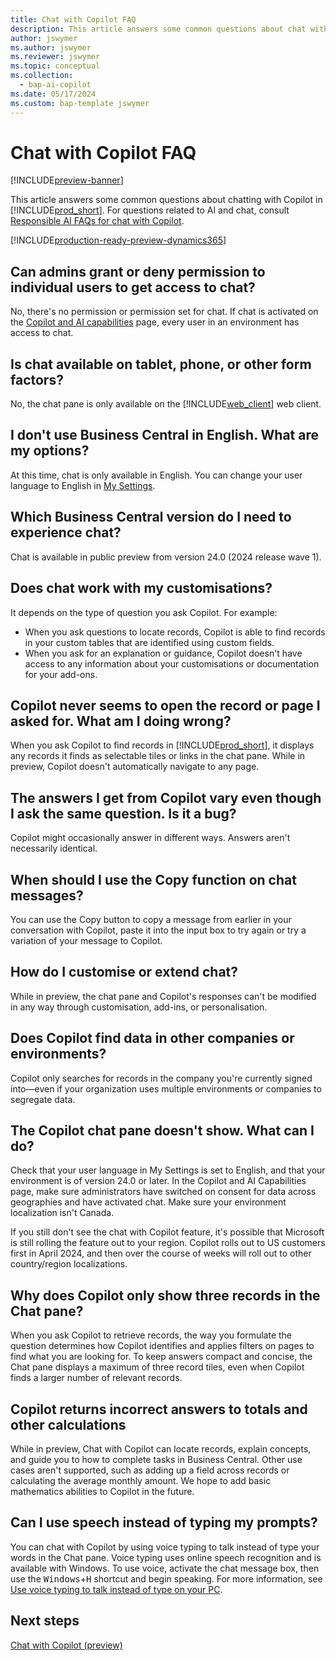 ```yaml
---
title: Chat with Copilot FAQ
description: This article answers some common questions about chat with Copilot in Business Central.
author: jswymer
ms.author: jswymer
ms.reviewer: jswymer
ms.topic: conceptual
ms.collection:
  - bap-ai-copilot
ms.date: 05/17/2024
ms.custom: bap-template jswymer
---
```

# <a name="chat-with-copilot-faq"></a>Chat with Copilot FAQ

[!INCLUDE[preview-banner](includes/preview-banner.md)]

This article answers some common questions about chatting with Copilot in [!INCLUDE[prod_short](includes/prod_short.md)]. For questions related to AI and chat, consult [Responsible AI FAQs for chat with Copilot](faqs-chat-with-copilot.md).

[!INCLUDE[production-ready-preview-dynamics365](includes/production-ready-preview-dynamics365.md)]

## <a name="can-admins-grant-or-deny-permission-to-individual-users-to-get-access-to-chat"></a>Can admins grant or deny permission to individual users to get access to chat?

No, there's no permission or permission set for chat. If chat is activated on the [Copilot and AI capabilities](enable-ai.md) page, every user in an environment has access to chat.
 
## <a name="is-chat-available-on-tablet-phone-or-other-form-factors"></a>Is chat available on tablet, phone, or other form factors?

No, the chat pane is only available on the [!INCLUDE[web_client](includes/web_client.md)] web client.

## <a name="i-dont-use-business-central-in-english-what-are-my-options"></a>I don't use Business Central in English. What are my options?

At this time, chat is only available in English. You can change your user language to English in [My Settings](ui-change-basic-settings.md#language).

## <a name="which-business-central-version-do-i-need-to-experience-chat"></a>Which Business Central version do I need to experience chat?

Chat is available in public preview from version 24.0 (2024 release wave 1).

## <a name="does-chat-work-with-my-customizations"></a>Does chat work with my customisations?

It depends on the type of question you ask Copilot. For example:

- When you ask questions to locate records, Copilot is able to find records in your custom tables that are identified using custom fields.
- When you ask for an explanation or guidance, Copilot doesn't have access to any information about your customisations or documentation for your add-ons.

## <a name="copilot-never-seems-to-open-the-record-or-page-i-asked-for-what-am-i-doing-wrong"></a>Copilot never seems to open the record or page I asked for. What am I doing wrong?

When you ask Copilot to find records in [!INCLUDE[prod_short](includes/prod_short.md)], it displays any records it finds as selectable tiles or links in the chat pane. While in preview, Copilot doesn't automatically navigate to any page.

## <a name="the-answers-i-get-from-copilot-vary-even-though-i-ask-the-same-question-is-it-a-bug"></a>The answers I get from Copilot vary even though I ask the same question. Is it a bug?

Copilot might occasionally answer in different ways. Answers aren't necessarily identical.

## <a name="when-should-i-use-the-copy-function-on-chat-messages"></a>When should I use the Copy function on chat messages?

You can use the Copy button to copy a message from earlier in your conversation with Copilot, paste it into the input box to try again or try a variation of your message to Copilot.

## <a name="how-do-i-customize-or-extend-chat"></a>How do I customise or extend chat?

While in preview, the chat pane and Copilot's responses can't be modified in any way through customisation, add-ins, or personalisation.

## <a name="does-copilot-find-data-in-other-companies-or-environments"></a>Does Copilot find data in other companies or environments?

Copilot only searches for records in the company you're currently signed into&mdash;even if your organization uses multiple environments or companies to segregate data.

## <a name="the-copilot-chat-pane-doesnt-show-what-can-i-do"></a>The Copilot chat pane doesn't show. What can I do?

Check that your user language in My Settings is set to English, and that your environment is of version 24.0 or later. In the Copilot and AI Capabilities page, make sure administrators have switched on consent for data across geographies and have activated chat. Make sure your environment localization isn't Canada.

If you still don't see the chat with Copilot feature, it's possible that Microsoft is still rolling the feature out to your region. Copilot rolls out to US customers first in April 2024, and then over the course of weeks will roll out to other country/region localizations.

## <a name="why-does-copilot-only-show-three-records-in-the-chat-pane"></a>Why does Copilot only show three records in the Chat pane?

When you ask Copilot to retrieve records, the way you formulate the question determines how Copilot identifies and applies filters on pages to find what you are looking for. To keep answers compact and concise, the Chat pane displays a maximum of three record tiles, even when Copilot finds a larger number of relevant records.

## <a name="copilot-returns-incorrect-answers-to-totals-and-other-calculations"></a>Copilot returns incorrect answers to totals and other calculations

While in preview, Chat with Copilot can locate records, explain concepts, and guide you to how to complete tasks in Business Central. Other use cases aren't supported, such as adding up a field across records or calculating the average monthly amount. We hope to add basic mathematics abilities to Copilot in the future.

## <a name="can-i-use-speech-instead-of-typing-my-prompts"></a>Can I use speech instead of typing my prompts?

You can chat with Copilot by using voice typing to talk instead of type your words in the Chat pane. Voice typing uses online speech recognition and is available with Windows. To use voice, activate the chat message box, then use the <kbd>Windows</kbd>+<kbd>H</kbd> shortcut and begin speaking. For more information, see [Use voice typing to talk instead of type on your PC](https://support.microsoft.com/windows/use-voice-typing-to-talk-instead-of-type-on-your-pc-fec94565-c4bd-329d-e59a-af033fa5689f).

## <a name="next-steps"></a>Next steps

[Chat with Copilot (preview)](chat-with-copilot.md)
